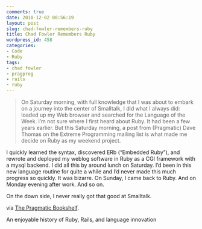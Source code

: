 ```yaml
---
comments: true
date: 2010-12-02 08:56:19
layout: post
slug: chad-fowler-remembers-ruby
title: Chad Fowler Remembers Ruby
wordpress_id: 458
categories:
- Code
- Ruby
tags:
- chad fowler
- pragprog
- rails
- ruby
---
```


> On Saturday morning, with full knowledge that I was about to embark on a journey into the center of Smalltalk, I did what I always did: loaded up my Web browser and searched for the Language of the Week. I’m not sure where I first heard about Ruby. It had been a few years earlier. But this Saturday morning, a post from (Pragmatic) Dave Thomas on the Extreme Programming mailing list is what made me decide on Ruby as my weekend project.

I quickly learned the syntax, discovered ERb (“Embedded Ruby”), and rewrote and deployed my weblog software in Ruby as a CGI framework with a mysql backend. I did all this by around lunch on Saturday. I’d been in this new language routine for quite a while and I’d never made this much progress so quickly. It was bizarre. On Sunday, I came back to Ruby. And on Monday evening after work. And so on.

On the down side, I never really got that good at Smalltalk.


via [The Pragmatic Bookshelf](http://pragprog.com/magazines/2010-12/chad-fowler-on-ruby).

An enjoyable history of Ruby, Rails, and language innovation
